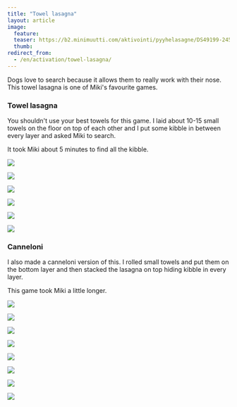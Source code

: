 ```yaml
---
title: "Towel lasagna"
layout: article
image:
  feature:
  teaser: https://b2.minimuutti.com/aktivointi/pyyhelasagne/DS49199-245px.jpg
  thumb:
redirect_from:
  - /en/activation/towel-lasagna/
---
```


Dogs love to search because it allows them to really work with their nose. This towel lasagna is one of Miki's favourite games.

### Towel lasagna

You shouldn't use your best towels for this game. I laid about 10-15 small towels on the floor on top of each other and I put some kibble in between every layer and asked Miki to search.

It took Miki about 5 minutes to find all the kibble.

![](https://b2.minimuutti.com/aktivointi/pyyhelasagne/DS49199-800px.jpg)

![](https://b2.minimuutti.com/aktivointi/pyyhelasagne/DS49212-800px.jpg)

![](https://b2.minimuutti.com/aktivointi/pyyhelasagne/DS49245-800px.jpg)

![](https://b2.minimuutti.com/aktivointi/pyyhelasagne/DS49281-800px.jpg)

![](https://b2.minimuutti.com/aktivointi/pyyhelasagne/DS49289-800px.jpg)

![](https://b2.minimuutti.com/aktivointi/pyyhelasagne/DS49290-800px.jpg)

### Canneloni

I also made a canneloni version of this. I rolled small towels and put them on the bottom layer and then stacked the lasagna on top hiding kibble in every layer.

This game took Miki a little longer.

![](https://b2.minimuutti.com/aktivointi/pyyhelasagne/Kollaasi_canneloni-800px.jpg)

![](https://b2.minimuutti.com/aktivointi/pyyhelasagne/DS49310-800px.jpg)

![](https://b2.minimuutti.com/aktivointi/pyyhelasagne/DS49339-800px.jpg)

![](https://b2.minimuutti.com/aktivointi/pyyhelasagne/DS49327-800px.jpg)

![](https://b2.minimuutti.com/aktivointi/pyyhelasagne/DS49355-800px.jpg)

![](https://b2.minimuutti.com/aktivointi/pyyhelasagne/DS49373-800px.jpg)

![](https://b2.minimuutti.com/aktivointi/pyyhelasagne/DS49457-800px.jpg)

![](https://b2.minimuutti.com/aktivointi/pyyhelasagne/DS49459-800px.jpg)
